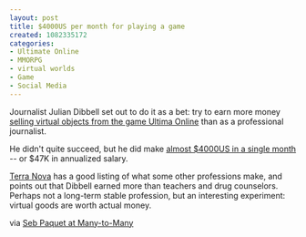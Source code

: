 ```yaml
--- 
layout: post
title: $4000US per month for playing a game
created: 1082335172
categories: 
- Ultimate Online
- MMORPG
- virtual worlds
- Game
- Social Media
---
```

<p>Journalist Julian Dibbell set out to do it as a bet: try to earn more money <a href="http://video-games.listings.ebay.com/Internet-Games_Ultima-Online_W0QQfromZR4QQsacategoryZ33886QQsocmdZListingItemListQQsocolumnlayoutZ3QQsocustoverrideZ1">selling virtual objects from the game Ultima Online</a> than as a professional journalist.</p>

<p>He didn't quite succeed, but he did make <a href="http://www.juliandibbell.com/playmoney/2004_04_01_playmoney_archive.html#108200652843059601">almost $4000US in a single month</a> -- or $47K in annualized salary.</p>
<!--break-->
<a href="http://terranova.blogs.com/terra_nova/2004/04/journalist_earn.html#comments">Terra Nova</a> has a good listing of what some other professions make, and points out that Dibbell earned more than teachers and drug counselors. Perhaps not a long-term stable profession, but an interesting experiment: virtual goods are worth actual money.</p>

<p>via <a href="http://www.corante.com/many/archives/2004/04/18/dibbell_earns_47k_annualized_in_ultima_online.php">Seb Paquet at Many-to-Many</a></p>

